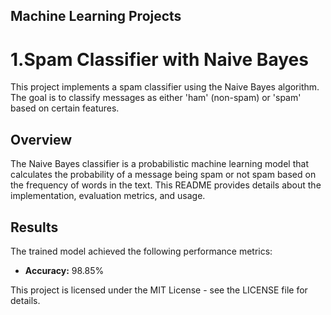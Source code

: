 ## Machine Learning Projects
# 1.Spam Classifier with Naive Bayes

This project implements a spam classifier using the Naive Bayes algorithm. The goal is to classify messages as either 'ham' (non-spam) or 'spam' based on certain features.

## Overview

The Naive Bayes classifier is a probabilistic machine learning model that calculates the probability of a message being spam or not spam based on the frequency of words in the text. This README provides details about the implementation, evaluation metrics, and usage.

## Results

The trained model achieved the following performance metrics:

- **Accuracy:** 98.85%

This project is licensed under the MIT License - see the LICENSE file for details.
